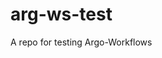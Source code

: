 # arg-ws-test

A repo for testing Argo-Workflows
































































